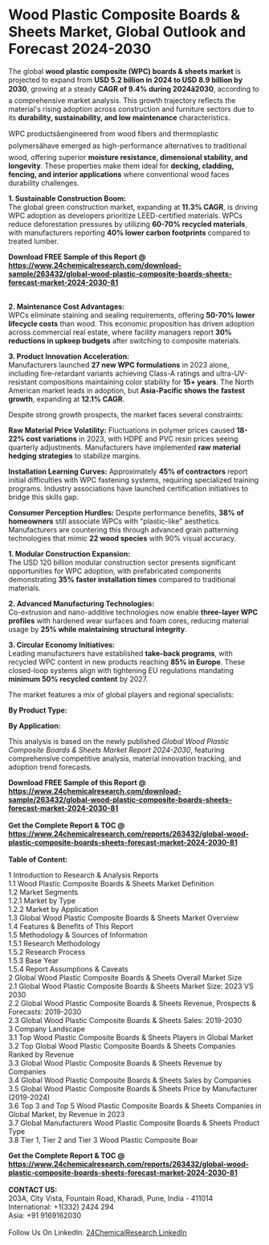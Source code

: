 <h1>Wood Plastic Composite Boards &amp; Sheets Market, Global Outlook and Forecast 2024-2030</h1><p>The global <strong>wood plastic composite (WPC) boards &amp; sheets market</strong> is projected to expand from <strong>USD 5.2 billion in 2024 to USD 8.9 billion by 2030</strong>, growing at a steady <strong>CAGR of 9.4% during 2024â2030</strong>, according to a comprehensive market analysis. This growth trajectory reflects the material's rising adoption across construction and furniture sectors due to its <strong>durability, sustainability, and low maintenance</strong> characteristics.</p><p>WPC productsâengineered from wood fibers and thermoplastic polymersâhave emerged as high-performance alternatives to traditional wood, offering superior <strong>moisture resistance, dimensional stability, and longevity</strong>. These properties make them ideal for <strong>decking, cladding, fencing, and interior applications</strong> where conventional wood faces durability challenges.</p><p><strong>1. Sustainable Construction Boom:</strong><br>
The global green construction market, expanding at <strong>11.3% CAGR</strong>, is driving WPC adoption as developers prioritize LEED-certified materials. WPCs reduce deforestation pressures by utilizing <strong>60-70% recycled materials</strong>, with manufacturers reporting <strong>40% lower carbon footprints</strong> compared to treated lumber.</p><div><b>Download FREE Sample of this Report @ 
            <a href="https://www.24chemicalresearch.com/download-sample/263432/global-wood-plastic-composite-boards-sheets-forecast-market-2024-2030-81">
            https://www.24chemicalresearch.com/download-sample/263432/global-wood-plastic-composite-boards-sheets-forecast-market-2024-2030-81</a></b></div><br><p><strong>2. Maintenance Cost Advantages:</strong><br>
WPCs eliminate staining and sealing requirements, offering <strong>50-70% lower lifecycle costs</strong> than wood. This economic proposition has driven adoption across commercial real estate, where facility managers report <strong>30% reductions in upkeep budgets</strong> after switching to composite materials.</p><p><strong>3. Product Innovation Acceleration:</strong><br>
Manufacturers launched <strong>27 new WPC formulations</strong> in 2023 alone, including fire-retardant variants achieving Class-A ratings and ultra-UV-resistant compositions maintaining color stability for <strong>15+ years</strong>. The North American market leads in adoption, but <strong>Asia-Pacific shows the fastest growth</strong>, expanding at <strong>12.1% CAGR</strong>.</p><p>Despite strong growth prospects, the market faces several constraints:</p><p><strong>Raw Material Price Volatility:</strong> Fluctuations in polymer prices caused <strong>18-22% cost variations</strong> in 2023, with HDPE and PVC resin prices seeing quarterly adjustments. Manufacturers have implemented <strong>raw material hedging strategies</strong> to stabilize margins.</p><p><strong>Installation Learning Curves:</strong> Approximately <strong>45% of contractors</strong> report initial difficulties with WPC fastening systems, requiring specialized training programs. Industry associations have launched certification initiatives to bridge this skills gap.</p><p><strong>Consumer Perception Hurdles:</strong> Despite performance benefits, <strong>38% of homeowners</strong> still associate WPCs with "plastic-like" aesthetics. Manufacturers are countering this through advanced grain patterning technologies that mimic <strong>22 wood species</strong> with 90% visual accuracy.</p><p><strong>1. Modular Construction Expansion:</strong><br>
The USD 120 billion modular construction sector presents significant opportunities for WPC adoption, with prefabricated components demonstrating <strong>35% faster installation times</strong> compared to traditional materials.</p><p><strong>2. Advanced Manufacturing Technologies:</strong><br>
Co-extrusion and nano-additive technologies now enable <strong>three-layer WPC profiles</strong> with hardened wear surfaces and foam cores, reducing material usage by <strong>25% while maintaining structural integrity</strong>.</p><p><strong>3. Circular Economy Initiatives:</strong><br>
Leading manufacturers have established <strong>take-back programs</strong>, with recycled WPC content in new products reaching <strong>85% in Europe</strong>. These closed-loop systems align with tightening EU regulations mandating <strong>minimum 50% recycled content</strong> by 2027.</p><p>The market features a mix of global players and regional specialists:</p><p><strong>By Product Type:</strong></p><p><strong>By Application:</strong></p><p>This analysis is based on the newly published <em>Global Wood Plastic Composite Boards &amp; Sheets Market Report 2024-2030</em>, featuring comprehensive competitive analysis, material innovation tracking, and adoption trend forecasts.</p><div><b>Download FREE Sample of this Report @ 
            <a href="https://www.24chemicalresearch.com/download-sample/263432/global-wood-plastic-composite-boards-sheets-forecast-market-2024-2030-81">
            https://www.24chemicalresearch.com/download-sample/263432/global-wood-plastic-composite-boards-sheets-forecast-market-2024-2030-81</a></b></div><br><div><b>Get the Complete Report & TOC @ 
            <a href="https://www.24chemicalresearch.com/reports/263432/global-wood-plastic-composite-boards-sheets-forecast-market-2024-2030-81">
            https://www.24chemicalresearch.com/reports/263432/global-wood-plastic-composite-boards-sheets-forecast-market-2024-2030-81</a></b></div><br>
            <b>Table of Content:</b><p>1 Introduction to Research & Analysis Reports<br />
    1.1 Wood Plastic Composite Boards & Sheets Market Definition<br />
    1.2 Market Segments<br />
        1.2.1 Market by Type<br />
        1.2.2 Market by Application<br />
    1.3 Global Wood Plastic Composite Boards & Sheets Market Overview<br />
    1.4 Features & Benefits of This Report<br />
    1.5 Methodology & Sources of Information<br />
        1.5.1 Research Methodology<br />
        1.5.2 Research Process<br />
        1.5.3 Base Year<br />
        1.5.4 Report Assumptions & Caveats<br />
2 Global Wood Plastic Composite Boards & Sheets Overall Market Size<br />
    2.1 Global Wood Plastic Composite Boards & Sheets Market Size: 2023 VS 2030<br />
    2.2 Global Wood Plastic Composite Boards & Sheets Revenue, Prospects & Forecasts: 2019-2030<br />
    2.3 Global Wood Plastic Composite Boards & Sheets Sales: 2019-2030<br />
3 Company Landscape<br />
    3.1 Top Wood Plastic Composite Boards & Sheets Players in Global Market<br />
    3.2 Top Global Wood Plastic Composite Boards & Sheets Companies Ranked by Revenue<br />
    3.3 Global Wood Plastic Composite Boards & Sheets Revenue by Companies<br />
    3.4 Global Wood Plastic Composite Boards & Sheets Sales by Companies<br />
    3.5 Global Wood Plastic Composite Boards & Sheets Price by Manufacturer (2019-2024)<br />
    3.6 Top 3 and Top 5 Wood Plastic Composite Boards & Sheets Companies in Global Market, by Revenue in 2023<br />
    3.7 Global Manufacturers Wood Plastic Composite Boards & Sheets Product Type<br />
    3.8 Tier 1, Tier 2 and Tier 3 Wood Plastic Composite Boar</p><div><b>Get the Complete Report & TOC @ 
            <a href="https://www.24chemicalresearch.com/reports/263432/global-wood-plastic-composite-boards-sheets-forecast-market-2024-2030-81">
            https://www.24chemicalresearch.com/reports/263432/global-wood-plastic-composite-boards-sheets-forecast-market-2024-2030-81</a></b></div><br><b>CONTACT US:</b><br>
            203A, City Vista, Fountain Road, Kharadi, Pune, India - 411014<br>
            International: +1(332) 2424 294<br>
            Asia: +91 9169162030 <br><br>
            Follow Us On LinkedIn: <a href="https://www.linkedin.com/company/24chemicalresearch/">24ChemicalResearch LinkedIn</a>